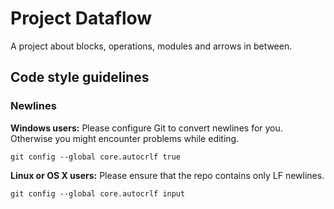 # Project Dataflow

A project about blocks, operations, modules and arrows in between.

## Code style guidelines

### Newlines

**Windows users:** Please configure Git to convert newlines for you. Otherwise you might encounter problems while editing.

```
git config --global core.autocrlf true
```

**Linux or OS X users:** Please ensure that the repo contains only LF newlines.

```
git config --global core.autocrlf input
```
